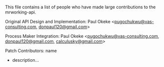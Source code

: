 This file contains a list of people who have made large contributions
to the mrworking-api.


Original API Design and Implementation:
  Paul Okeke <pugochukwu@vas-consulting.com, donpaul120@gmail.com>

Process Maker Integration:
  Paul Okeke <pugochukwu@vas-consulting.com, donpaul120@gmail.com, calculusky@gmail.com>


Patch Contributors:
  name <email>
  * description...
